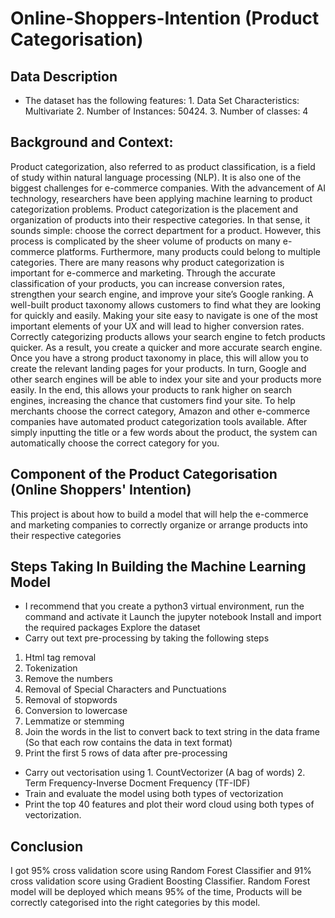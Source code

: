 # Online-Shoppers-Intention (Product Categorisation)

## Data Description
- The dataset has the following features: 1. Data Set Characteristics: Multivariate 2. Number of Instances: 50424. 3. Number of classes: 4
## Background and Context:
Product categorization, also referred to as product classification, is a field of study within natural language processing (NLP). It is also one of the biggest challenges for e-commerce companies. With the advancement of AI technology, researchers have been applying machine learning to product categorization problems. Product categorization is the placement and organization of products into their respective categories. In that sense, it sounds simple: choose the correct department for a product. However, this process is complicated by the sheer volume of products on many e-commerce platforms. Furthermore, many products could belong to multiple categories. There are many reasons why product categorization is important for e-commerce and marketing. Through the accurate classification of your products, you can increase conversion rates, strengthen your search engine, and improve your site’s Google ranking. A well-built product taxonomy allows customers to find what they are looking for quickly and easily. Making your site easy to navigate is one of the most important elements of your UX and will lead to higher conversion rates. Correctly categorizing products allows your search engine to fetch products quicker. As a result, you create a quicker and more accurate search engine. Once you have a strong product taxonomy in place, this will allow you to create the relevant landing pages for your products. In turn, Google and other search engines will be able to index your site and your products more easily. In the end, this allows your products to rank higher on search engines, increasing the chance that customers find your site. To help merchants choose the correct category, Amazon and other e-commerce companies have automated product categorization tools available. After simply inputting the title or a few words about the product, the system can automatically choose the correct category for you.
## Component of the Product Categorisation (Online Shoppers' Intention)
This project is about how to build a model that will help the e-commerce and marketing companies to correctly organize or arrange products into their respective categories
## Steps Taking In Building the Machine Learning Model
- I recommend that you create a python3 virtual environment, run the command and activate it
Launch the jupyter notebook
Install and import the required packages
Explore the dataset
- Carry out text pre-processing by taking the following steps
1. Html tag removal
2. Tokenization
3. Remove the numbers
4. Removal of Special Characters and Punctuations
5. Removal of stopwords 
6. Conversion to lowercase
7. Lemmatize or stemming
8. Join the words in the list to convert back to text string in the data frame (So that each row contains the data in text format)
9. Print the first 5 rows of data after pre-processing
- Carry out vectorisation using 1. CountVectorizer (A bag of words) 2. Term Frequency-Inverse Docment Frequency (TF-IDF)
- Train and evaluate the model using both types of vectorization
- Print the top 40 features and plot their word cloud using both types of vectorization.
## Conclusion
I got 95% cross validation score using Random Forest Classifier and 91% cross validation score using Gradient Boosting Classifier.
Random Forest model will be deployed which means 95% of the time, Products will be correctly categorised into the right categories by this model.
